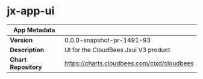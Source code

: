 # jx-app-ui

|App Metadata||
|---|---|
| **Version** | 0.0.0-snapshot-pr-1491-93 |
| **Description** | UI for the CloudBees Jxui V3 product |
| **Chart Repository** | https://charts.cloudbees.com/cjxd/cloudbees |

